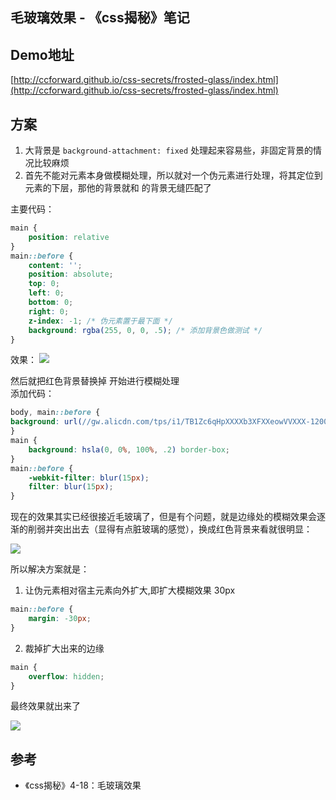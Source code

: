 ## 毛玻璃效果 - 《css揭秘》笔记

## Demo地址
[http://ccforward.github.io/css-secrets/frosted-glass/index.html](http://ccforward.github.io/css-secrets/frosted-glass/index.html)

## 方案
1. 大背景是 `background-attachment: fixed` 处理起来容易些，非固定背景的情况比较麻烦
2. 首先不能对元素本身做模糊处理，所以就对一个伪元素进行处理，将其定位到元素的下层，那他的背景就和 <body> 的背景无缝匹配了

主要代码：

``` css
main {
	position: relative
}
main::before {
	content: '';
	position: absolute;
	top: 0;
	left: 0;
	bottom: 0;
	right: 0;
	z-index: -1; /* 伪元素置于最下面 */
	background: rgba(255, 0, 0, .5); /* 添加背景色做测试 */
}
```

效果：
![](http://pic.yupoo.com/ccking/FDKpXeeY/ELBjS.png)

然后就把红色背景替换掉 开始进行模糊处理  
添加代码：

```css
body, main::before {
background: url(//gw.alicdn.com/tps/i1/TB1Zc6qHpXXXXb3XFXXeowVVXXX-1200-800.jpg) 0 / cover fixed;
}
main {
	background: hsla(0, 0%, 100%, .2) border-box;
}
main::before {
	-webkit-filter: blur(15px);
	filter: blur(15px);
}
```

现在的效果其实已经很接近毛玻璃了，但是有个问题，就是边缘处的模糊效果会逐渐的削弱并突出出去（显得有点脏玻璃的感觉），换成红色背景来看就很明显：

![](http://pic.yupoo.com/ccking/FDKuapXp/EoEf5.png)

所以解决方案就是：

1. 让伪元素相对宿主元素向外扩大,即扩大模糊效果 30px	
```css
main::before {
	margin: -30px;
}
```

2. 裁掉扩大出来的边缘

```css
main {
	overflow: hidden;
}
```

最终效果就出来了

![](http://pic.yupoo.com/ccking/FDKx4SVc/NqXiK.png)

## 参考

* 《css揭秘》4-18：毛玻璃效果

